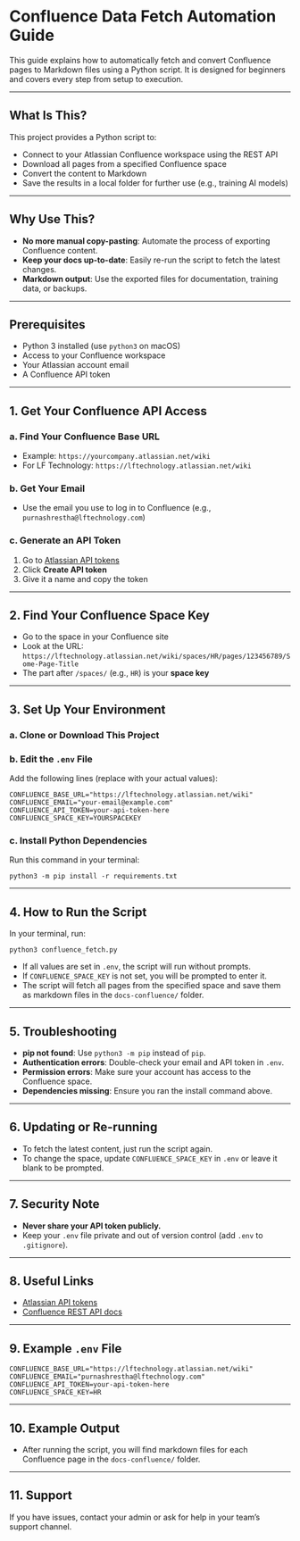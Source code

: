 # Confluence Data Fetch Automation Guide

This guide explains how to automatically fetch and convert Confluence pages to Markdown files using a Python script. It is designed for beginners and covers every step from setup to execution.

---

## What Is This?

This project provides a Python script to:

- Connect to your Atlassian Confluence workspace using the REST API
- Download all pages from a specified Confluence space
- Convert the content to Markdown
- Save the results in a local folder for further use (e.g., training AI models)

---

## Why Use This?

- **No more manual copy-pasting**: Automate the process of exporting Confluence content.
- **Keep your docs up-to-date**: Easily re-run the script to fetch the latest changes.
- **Markdown output**: Use the exported files for documentation, training data, or backups.

---

## Prerequisites

- Python 3 installed (use `python3` on macOS)
- Access to your Confluence workspace
- Your Atlassian account email
- A Confluence API token

---

## 1. Get Your Confluence API Access

### a. Find Your Confluence Base URL

- Example: `https://yourcompany.atlassian.net/wiki`
- For LF Technology: `https://lftechnology.atlassian.net/wiki`

### b. Get Your Email

- Use the email you use to log in to Confluence (e.g., `purnashrestha@lftechnology.com`)

### c. Generate an API Token

1. Go to [Atlassian API tokens](https://id.atlassian.com/manage-profile/security/api-tokens)
2. Click **Create API token**
3. Give it a name and copy the token

---

## 2. Find Your Confluence Space Key

- Go to the space in your Confluence site
- Look at the URL: `https://lftechnology.atlassian.net/wiki/spaces/HR/pages/123456789/Some-Page-Title`
- The part after `/spaces/` (e.g., `HR`) is your **space key**

---

## 3. Set Up Your Environment

### a. Clone or Download This Project

### b. Edit the `.env` File

Add the following lines (replace with your actual values):

```
CONFLUENCE_BASE_URL="https://lftechnology.atlassian.net/wiki"
CONFLUENCE_EMAIL="your-email@example.com"
CONFLUENCE_API_TOKEN=your-api-token-here
CONFLUENCE_SPACE_KEY=YOURSPACEKEY
```

### c. Install Python Dependencies

Run this command in your terminal:

```
python3 -m pip install -r requirements.txt
```

---

## 4. How to Run the Script

In your terminal, run:

```
python3 confluence_fetch.py
```

- If all values are set in `.env`, the script will run without prompts.
- If `CONFLUENCE_SPACE_KEY` is not set, you will be prompted to enter it.
- The script will fetch all pages from the specified space and save them as markdown files in the `docs-confluence/` folder.

---

## 5. Troubleshooting

- **pip not found**: Use `python3 -m pip` instead of `pip`.
- **Authentication errors**: Double-check your email and API token in `.env`.
- **Permission errors**: Make sure your account has access to the Confluence space.
- **Dependencies missing**: Ensure you ran the install command above.

---

## 6. Updating or Re-running

- To fetch the latest content, just run the script again.
- To change the space, update `CONFLUENCE_SPACE_KEY` in `.env` or leave it blank to be prompted.

---

## 7. Security Note

- **Never share your API token publicly.**
- Keep your `.env` file private and out of version control (add `.env` to `.gitignore`).

---

## 8. Useful Links

- [Atlassian API tokens](https://id.atlassian.com/manage-profile/security/api-tokens)
- [Confluence REST API docs](https://developer.atlassian.com/cloud/confluence/rest/)

---

## 9. Example `.env` File

```
CONFLUENCE_BASE_URL="https://lftechnology.atlassian.net/wiki"
CONFLUENCE_EMAIL="purnashrestha@lftechnology.com"
CONFLUENCE_API_TOKEN=your-api-token-here
CONFLUENCE_SPACE_KEY=HR
```

---

## 10. Example Output

- After running the script, you will find markdown files for each Confluence page in the `docs-confluence/` folder.

---

## 11. Support

If you have issues, contact your admin or ask for help in your team’s support channel.
